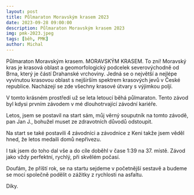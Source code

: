 ```yaml
---
layout: post
title: Půlmaraton Moravským krasem 2023
date: 2023-09-28 09:00:00
description: Půlmaraton Moravským krasem 2023
img: pmk-2023.jpeg
tags: [běh, PMK]
author: Michal
---
```

Půlmaraton Moravským krasem. MORAVSKÝM KRASEM. To zní! Moravský kras je krasová oblast 
a geomorfologický podcelek severovýchodně od Brna, který je částí Drahanské vrchoviny.
Jedná se o největší a nejlépe vyvinutou krasovou oblast s nejširším spektrem krasových jevů v České republice. 
Nacházejí se zde všechny krasové útvary s výjimkou poljí. 

V tomto krásném prostředí už se leta letoucí běhá půlmaraton. Tento závod byl kdysi 
prvním závodem v mé dlouhotrvající závodní kariéře.

Letos, jsem se postavil na start sám, můj věrný souputník na tomto závodě, pan Jan J., 
bohužel muset ze zdravotních důvodů odstoupit. 

Na start se také postavili 4 závodníci a závodnice z Keni takže jsem věděl hned, že letos
medaili domů nepřivezu. 

I tak jsem do toho dal vše a do cíle doběhl v čase 1:39 na 37. místě. Závod jako vždy perfektní,
rychlý, při skvělém počasí. 

Doufám, že příští rok, se na startu sejdeme v početnější sestavě a budeme se moci společně podělit
o zážitky z rychlosti na asfaltu.

Díky. 
